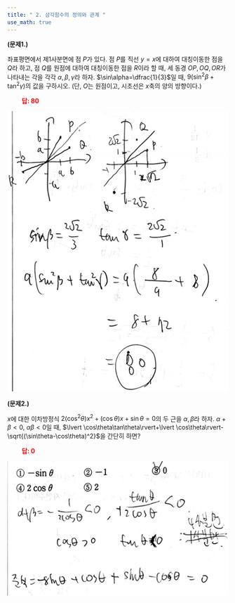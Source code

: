 ```yaml
---
title: " 2. 삼각함수의 정의와 관계 "
use_math: true
---
```


**(문제1.)**

좌표평면에서 제1사분면에 점 $P$가 있다. 점 $P$를 직선 $y=x$에 대하여 대칭이동한 점을 $Q$라 하고, 점 $Q$를 원점에 대하여 대칭이동한 점을 $R$이라 할 때, 세 동경 $OP, OQ, OR$가 나타내는 각을 각각 $\alpha, \beta, \gamma$라 하자. $\sin\alpha=\dfrac{1}{3}$일 때, $9(\sin^2\beta+\tan^2\gamma)$의 값을 구하시오. (단, $O$는 원점이고, 시초선은 $x$축의 양의 방향이다.)

 **<span style="color: red;">$\qquad$답: $80$</span>** 

<img src="/assets/Pasted image 20240826140840.png"/>


**(문제2.)**

$x$에 대한 이차방정식 $2(\cos^2\theta)x^2+(\cos\theta)x+\sin\theta=0$의 두 근을 $\alpha, \beta$라 하자. $\alpha+\beta<0$, $\alpha\beta<0$일 때, $\lvert \cos\theta\tan\theta\rvert+\lvert \cos\theta\rvert-\sqrt{(\sin\theta-\cos\theta)^2}$을 간단히 하면?

 **<span style="color: red;">$\qquad$답: $0$</span>** 

<img src="/assets/Pasted image 20240826140859.png"/>
